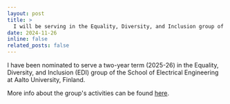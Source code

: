 ```yaml
---
layout: post
title: >
  I will be serving in the Equality, Diversity, and Inclusion group of my school
date: 2024-11-26
inline: false
related_posts: false
---
```


I have been nominated to serve a two-year term (2025-26) in the Equality,
Diversity, and Inclusion (EDI) group of the School of Electrical Engineering at
Aalto University, Finland.

More info about the group's activities can be found
[here](https://www.aalto.fi/en/equality-diversity-and-inclusion-at-the-school-of-electrical-engineering).
